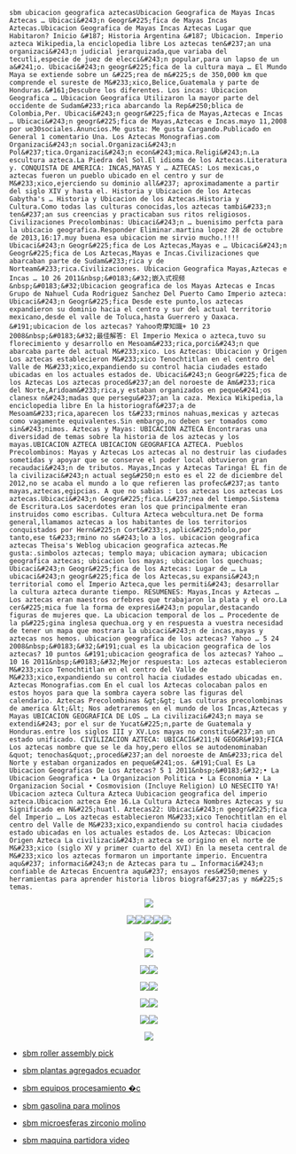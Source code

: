 
```
sbm ubicacion geografica aztecasUbicacion Geografica de Mayas Incas Aztecas … Ubicaci&#243;n Geogr&#225;fica de Mayas Incas Aztecas.Ubicacion Geografica de Mayas Incas Aztecas Lugar que Habitaron? Inicio &#187; Historia Argentina &#187; Ubicacion. Imperio azteca Wikipedia,la enciclopedia libre Los aztecas ten&#237;an una organizaci&#243;n judicial jerarquizada,que variaba del tecutli,especie de juez de elecci&#243;n popular,para un lapso de un a&#241;o. Ubicaci&#243;n geogr&#225;fica de la cultura maya … El Mundo Maya se extiende sobre un &#225;rea de m&#225;s de 350,000 km que comprende el sureste de M&#233;xico,Belice,Guatemala y parte de Honduras.&#161;Descubre los diferentes. Los incas: Ubicacion Geografica … Ubicacion Geografica Utilizaron la mayor parte del occidente de Sudam&#233;rica abarcando la Rep&#250;blica de Colombia,Per. Ubicaci&#243;n geogr&#225;fica de Mayas,Aztecas e Incas … Ubicaci&#243;n geogr&#225;fica de Mayas,Aztecas e Incas.mayo 11,2008 por ue30sociales.Anuncios.Me gusta: Me gusta Cargando.Publicado en General 1 comentario Una. Los Aztecas Monografias.com Organizaci&#243;n social.Organizaci&#243;n Pol&#237;tica.Organizaci&#243;n econ&#243;mica.Religi&#243;n.La escultura azteca.La Piedra del Sol.El idioma de los Aztecas.Literatura y. CONQUISTA DE AMERICA: INCAS,MAYAS Y … AZTECAS: Los mexicas,o aztecas fueron un pueblo ubicado en el centro y sur de M&#233;xico,ejerciendo su dominio all&#237; aproximadamente a partir del siglo XIV y hasta el. Historia y Ubicacion de los Aztecas Gabytha's … Historia y Ubicacion de los Aztecas.Historia y Cultura.Como todas las culturas conocidas,los aztecas tambi&#233;n ten&#237;an sus creencias y practicaban sus ritos religiosos. Civilizaciones Precolombinas: Ubicaci&#243;n … buenisimo perfcta para la ubicacio geografica.Responder Eliminar.martina lopez 28 de octubre de 2013,16:17.muy buena esa ubicacion me sirvio mucho.!!!! Ubicaci&#243;n Geogr&#225;fica de Los Aztecas,Mayas e … Ubicaci&#243;n Geogr&#225;fica de Los Aztecas,Mayas e Incas.Civilizaciones que abarcaban parte de Sudam&#233;rica y de Norteam&#233;rica.Civilizaciones. Ubicacion Geografica Mayas,Aztecas e Incas … 10 26 2011&nbsp;&#0183;&#32;嵌入式视频&nbsp;&#0183;&#32;Ubicacion geografica de los Mayas Aztecas e Incas Grupo de Nahuel Cuda Rodriguez Sanchez Del Puerto Camo Imperio azteca: Ubicaci&#243;n Geogr&#225;fica Desde este punto,los aztecas expandieron su dominio hacia el centro y sur del actual territorio mexicano,desde el valle de Toluca,hasta Guerrero y Oaxaca. &#191;ubicacion de los aztecas? Yahoo奇摩知識+ 10 23 2008&nbsp;&#0183;&#32;最佳解答: El Imperio Mexica o azteca,tuvo su florecimiento y desarrollo en Mesoam&#233;rica,porci&#243;n que abarcaba parte del actual M&#233;xico. Los Aztecas: Ubicacion y Origen Los aztecas establecieron M&#233;xico Tenochtitlan en el centro del Valle de M&#233;xico,expandiendo su control hacia ciudades estado ubicadas en los actuales estados de. Ubicaci&#243;n Geogr&#225;fica de los Aztecas Los aztecas proced&#237;an del noroeste de Am&#233;rica del Norte,Aridoam&#233;rica,y estaban organizados en peque&#241;os clanesx n&#243;madas que persegu&#237;an la caza. Mexica Wikipedia,la enciclopedia libre En la historiograf&#237;a de Mesoam&#233;rica,aparecen los t&#233;rminos nahuas,mexicas y aztecas como vagamente equivalentes.Sin embargo,no deben ser tomados como sin&#243;nimos. Aztecas y Mayas: UBICACION AZTECA Encontraras una diversidad de temas sobre la historia de los aztecas y los mayas.UBICACION AZTECA UBICACION GEOGRAFICA AZTECA. Pueblos Precolombinos: Mayas y Aztecas Los aztecas al no destruir las ciudades sometidas y apoyar que se conserve el poder local obtuvieron gran recaudaci&#243;n de tributos. Mayas,Incas y Aztecas Taringa! EL fin de la civilizaci&#243;n actual seg&#250;n esto es el 22 de diciembre del 2012,no se acaba el mundo a lo que refieren las profec&#237;as tanto mayas,aztecas,egipcias. A que no sabias : Los aztecas Los aztecas Los aztecas.Ubicaci&#243;n Geogr&#225;fica.L&#237;nea del tiempo.Sistema de Escritura.Los sacerdotes eran los que principalmente eran instruidos como escribas. Cultura Azteca webcultura.net De forma general,llamamos aztecas a los habitantes de los territorios conquistados por Hern&#225;n Cort&#233;s,aplic&#225;ndolo,por tanto,ese t&#233;rmino no s&#243;lo a los. ubicacion geografica aztecas Theisa's Weblog ubicacion geografica aztecas.Me gusta:.simbolos aztecas; templo maya; ubicacion aymara; ubicacion geografica aztecas; ubicacion los mayas; ubicacion los quechuas; Ubicaci&#243;n Geogr&#225;fica de los Aztecas: Lugar de … La ubicaci&#243;n geogr&#225;fica de los Aztecas,su expansi&#243;n territorial como el Imperio Azteca,que les permiti&#243; desarrollar la cultura azteca durante tiempo. RESUMENES: Mayas,Incas y Aztecas … Los aztecas eran maestros orfebres que trabajaron la plata y el oro.La cer&#225;mica fue la forma de expresi&#243;n popular,destacando figuras de mujeres que. La ubicacion temporal de los … Procedente de la p&#225;gina inglesa quechua.org y en respuesta a vuestra necesidad de tener un mapa que mostrara la ubicaci&#243;n de incas,mayas y aztecas nos hemos. ubicacion geografica de los aztecas? Yahoo … 5 24 2008&nbsp;&#0183;&#32;&#191;cual es la ubicacion geografica de los aztecas? 10 puntos &#191;ubicacion geografica de los aztecas? Yahoo … 10 16 2011&nbsp;&#0183;&#32;Mejor respuesta: Los aztecas establecieron M&#233;xico Tenochtitlan en el centro del Valle de M&#233;xico,expandiendo su control hacia ciudades estado ubicadas en. Aztecas Monografias.com En el cual los Aztecas colocaban palos en estos hoyos para que la sombra cayera sobre las figuras del calendario. Aztecas Precolombinas &gt;&gt; Las culturas precolombinas de america &lt;&lt; Nos adetraremos en el mundo de los Incas,Aztecas y Mayas UBICACION GEOGRAFICA DE LOS … La civilizaci&#243;n maya se extendi&#243; por el sur de Yucat&#225;n,parte de Guatemala y Honduras.entre los siglos III y XV.Los mayas no constitu&#237;an un estado unificado. CIVILIZACION AZTECA: UBICACI&#211;N GEOGR&#193;FICA Los aztecas nombre que se le da hoy,pero ellos se autodenominaban &quot; tenochas&quot;,proced&#237;an del noroeste de Am&#233;rica del Norte y estaban organizados en peque&#241;os. &#191;Cual Es La Ubicacion Geograficas De Los Aztecas? 5 1 2011&nbsp;&#0183;&#32;• La Ubicacion Geografica • La Organizacion Politica • La Economia • La Organizacion Social • Cosmovision (Incluye Religion) LO NESECITO YA! Ubicacion azteca Cultura Azteca Uubicacion geografica del imperio azteca.Ubicacion azteca Ene 16.La Cultura Azteca Nombres Aztecas y su Significado en N&#225;huatl. Aztecas22: Ubicaci&#243;n geogr&#225;fica del Imperio … Los aztecas establecieron M&#233;xico Tenochtitlan en el centro del Valle de M&#233;xico,expandiendo su control hacia ciudades estado ubicadas en los actuales estados de. Los Aztecas: Ubicacion Origen Azteca La civilizaci&#243;n azteca se origino en el norte de M&#233;xico (siglo XV y primer cuarto del XVI) En la meseta central de M&#233;xico los aztecas formaron un importante imperio. Encuentra aqu&#237; informaci&#243;n de Aztecas para tu … Informaci&#243;n confiable de Aztecas Encuentra aqu&#237; ensayos res&#250;menes y herramientas para aprender historia libros biograf&#237;as y m&#225;s temas. 
```

<div align="center">

<a href="https://es-crusher.shibang-china.com/github&k=sbm+ubicacion+geografica+aztecas"><img src="https://static.shibang-china.com/es/crusher/logo.jpg"></a>

<a href="https://es-crusher.shibang-china.com/github&k=sbm+ubicacion+geografica+aztecas"><img src="https://static.shibang-china.com/es/crusher/index.jpg"></a><a href="https://es-crusher.shibang-china.com/material.htmlgithub&k=sbm+ubicacion+geografica+aztecas"><img src="https://static.shibang-china.com/es/crusher/material.jpg"></a><a href="https://es-crusher.shibang-china.com/application.htmlgithub&k=sbm+ubicacion+geografica+aztecas"><img src="https://static.shibang-china.com/es/crusher/application.jpg"></a><a href="https://es-crusher.shibang-china.com/aboutus.htmlgithub&k=sbm+ubicacion+geografica+aztecas"><img src="https://static.shibang-china.com/es/crusher/aboutus.jpg"></a><a href="https://es-crusher.shibang-china.com/contact.htmlgithub&k=sbm+ubicacion+geografica+aztecas"><img src="https://static.shibang-china.com/es/crusher/contact.jpg"></a>

<a href="https://es-crusher.shibang-china.com/github&k=sbm+ubicacion+geografica+aztecas"><img src="https://static.shibang-china.com/es/crusher/banner.jpg"></a>

<a href="https://swt.shibang-china.com/github&k=sbm+ubicacion+geografica+aztecas"><img src="https://static.shibang-china.com/es/crusher/text.jpg"></a>

<a href="https://swt.shibang-china.com/github&k=sbm+ubicacion+geografica+aztecas"><img src="https://static.shibang-china.com/es/crusher/chat.jpg"></a><a href="https://es-crusher.shibang-china.com/contact.htmlgithub&k=sbm+ubicacion+geografica+aztecas"><img src="https://static.shibang-china.com/es/crusher/message.jpg"></a>

<a href="https://es-crusher.shibang-china.com/products/pe.htmlgithub&k=sbm+ubicacion+geografica+aztecas"><img src="https://static.shibang-china.com/es/crusher/pe.jpg"></a><a href="https://es-crusher.shibang-china.com/products/pf.htmlgithub&k=sbm+ubicacion+geografica+aztecas"><img src="https://static.shibang-china.com/es/crusher/pf.jpg"></a>

<a href="https://es-crusher.shibang-china.com/products/hpt.htmlgithub&k=sbm+ubicacion+geografica+aztecas"><img src="https://static.shibang-china.com/es/crusher/hpt.jpg"></a><a href="https://es-crusher.shibang-china.com/products/vsi.htmlgithub&k=sbm+ubicacion+geografica+aztecas"><img src="https://static.shibang-china.com/es/crusher/vsi.jpg"></a>

<a href="https://es-crusher.shibang-china.com/products/klv.htmlgithub&k=sbm+ubicacion+geografica+aztecas"><img src="https://static.shibang-china.com/es/crusher/klv.jpg"></a><a href="https://es-crusher.shibang-china.com/products/portable.htmlgithub&k=sbm+ubicacion+geografica+aztecas"><img src="https://static.shibang-china.com/es/crusher/portable.jpg"></a>

<a href="https://swt.shibang-china.com/github&k=sbm+ubicacion+geografica+aztecas"><img src="https://static.shibang-china.com/es/crusher/case.jpg"></a>

</div>


* [sbm roller assembly pick](sbm%20roller%20assembly%20pick.md)

* [sbm plantas agregados ecuador](sbm%20plantas%20agregados%20ecuador.md)

* [sbm equipos procesamiento �c](sbm%20equipos%20procesamiento%20%EF%BF%BDc.md)

* [sbm gasolina para molinos](sbm%20gasolina%20para%20molinos.md)

* [sbm microesferas zirconio molino](sbm%20microesferas%20zirconio%20molino.md)

* [sbm maquina partidora video](sbm%20maquina%20partidora%20video.md)